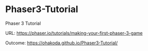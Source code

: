 # Phaser3-Tutorial
Phaser 3 Tutorial

URL: https://phaser.io/tutorials/making-your-first-phaser-3-game

Outcome: https://ohakoda.github.io/Phaser3-Tutorial/
